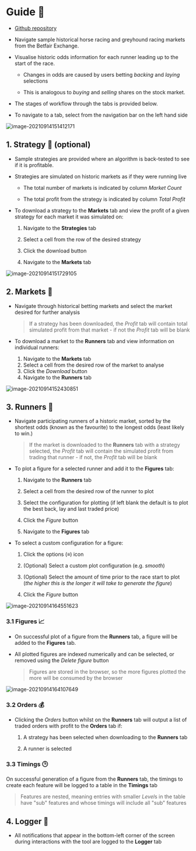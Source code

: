 # Guide 📔

- [Github repository](https://github.com/joeledwardson/betfair-browser)

- Navigate sample historical horse racing and greyhound racing markets from the Betfair Exchange.

- Visualise historic odds information for each runner leading up to the start of the race. 
  - Changes in odds are caused by users betting *backing* and *laying* selections
  
  - This is analogous to *buying* and *selling* shares on the stock market.

- The stages of workflow through the tabs is provided below. 

- To navigate to a tab, select from the navigation bar on the left hand side

![image-20210914151412171](https://i.loli.net/2021/09/14/FmqpkKnzDu358hI.png)

## 1. Strategy 🎯 (optional)

- Sample strategies are provided where an algorithm is back-tested to see if it is profitable.

- Strategies are simulated on historic markets as if they were running live
  - The total number of markets is indicated by column *Market Count* 
  
  - The total profit from the strategy is indicated by column *Total Profit*

- To download a strategy to the **Markets** tab and view the profit of a given strategy for each market it was simulated on: 

  1. Navigate to the **Strategies** tab
  
  2. Select a cell from the row of the desired strategy

  3. Click the download button

  4. Navigate to the **Markets** tab

![image-20210914151729105](https://i.loli.net/2021/09/14/eX6QoskPNOcYEMx.png)

## 2. Markets 🛒

- Navigate through historical betting markets and select the market desired for further analysis

  > If a strategy has been downloaded, the *Profit* tab will contain total simulated profit from that market - if not the *Profit* tab will be blank

- To download a market to the **Runners** tab and view information on individual runners:

  1. Navigate to the **Markets** tab
  2. Select a cell from the desired row of the market to analyse
  3. Click the *Download* button
  4. Navigate to the **Runners** tab

![image-20210914152430851](https://i.loli.net/2021/09/14/59y6EcMKdnaXWge.png)

## 3. Runners 🏃

- Navigate participating runners of a historic market, sorted by the shortest odds (known as the favourite) to the longest odds (least likely to win.)

  > If the market is downloaded to the **Runners** tab with a strategy selected, the *Profit* tab will contain the simulated profit from trading that runner - if not, the *Profit* tab will be blank

- To plot a figure for a selected runner and add it to the **Figures** tab:

  1. Navigate to the **Runners** tab
  
  2. Select a cell from the desired row of the runner to plot
  
  3. Select the configuration for plotting (if left blank the default is to plot the best back, lay and last traded price)
  
  4. Click the *Figure* button

  5. Navigate to the **Figures** tab

- To select a custom configuration for a figure:

  1. Click the options (**≡**) icon
  
  2. (Optional) Select a custom plot configuration (e.g. *smooth*)
  
  3. (Optional) Select the amount of time prior to the race start to plot (*the higher this is the longer it will take to generate the figure*)
  
  4. Click the *Figure* button

![image-20210914164551623](https://i.loli.net/2021/09/14/QjFL97pkVAIEsMH.png)

### 3.1 Figures 📈

- On successful plot of a figure from the **Runners** tab, a figure will be added to the **Figures** tab.

- All plotted figures are indexed numerically and can be selected, or removed using the *Delete figure* button

  > Figures are stored in the browser, so the more figures plotted the more will be consumed by the browser

![image-20210914164107649](https://i.loli.net/2021/09/14/LQjpVNIxzFUMylb.png)

### 3.2 Orders 💰

- Clicking the *Orders* button whilst on the **Runners** tab will output a list of traded orders with profit to the **Orders** tab if:

  1. A strategy has been selected when downloading to the **Runners** tab

  2. A runner is selected


### 3.3 Timings 🕒

On successful generation of a figure from the **Runners** tab, the timings to create each feature will be logged to 
a table in the **Timings** tab

  > Features are nested, meaning entries with smaller *Level*s in the table have "sub" features and whose timings will include all "sub" features

## 4. Logger 📝

- All notifications that appear in the bottom-left corner of the screen during interactions with the tool are logged to the **Logger** tab

 
